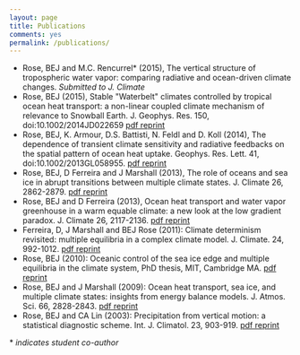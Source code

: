 ```yaml
---
layout: page
title: Publications
comments: yes
permalink: /publications/
---
```


- Rose, BEJ and M.C. Rencurrel* (2015), The vertical structure of tropospheric water vapor: comparing radiative and ocean-driven climate changes. *Submitted to J. Climate*
- Rose, BEJ (2015), Stable "Waterbelt" climates controlled by tropical ocean heat transport: a non-linear coupled climate mechanism of relevance to Snowball Earth. J. Geophys. Res. 150, doi:10.1002/2014JD022659 [pdf reprint][waterbelt]
- Rose, BEJ, K. Armour, D.S. Battisti, N. Feldl and D. Koll (2014), The dependence of transient climate sensitivity and radiative feedbacks on the spatial pattern of ocean heat uptake. Geophys. Res. Lett. 41, doi:10.1002/2013GL058955. [pdf reprint][heat uptake]
- Rose, BEJ, D Ferreira and J Marshall (2013), The role of oceans and sea ice in abrupt transitions between multiple climate states.  J. Climate 26, 2862-2879. [pdf reprint][transitions]
- Rose, BEJ and D Ferreira (2013), Ocean heat transport and water vapor greenhouse in a warm equable climate: a new look at the low gradient paradox.  J. Climate 26, 2117-2136. [pdf reprint][RF13]
- Ferreira, D, J Marshall and BEJ Rose (2011): Climate determinism revisited: multiple equilibria in a complex climate model.  J. Climate. 24, 992-1012. [pdf reprint][FMR11]
- Rose, BEJ (2010): Oceanic control of the sea ice edge and multiple equilibria in the climate system, PhD thesis, MIT, Cambridge MA. [pdf reprint][thesis]
- Rose, BEJ and J Marshall (2009): Ocean heat transport, sea ice, and multiple climate states: insights from energy balance models.  J. Atmos. Sci. 66, 2828-2843. [pdf reprint][RM09]
- Rose, BEJ and CA Lin (2003): Precipitation from vertical motion: a statistical diagnostic scheme.  Int. J. Climatol. 23, 903-919. [pdf reprint][RL03]

\* *indicates student co-author*

[waterbelt]: http://www.atmos.albany.edu/facstaff/brose/resources/Publications/Rose_JGR2015.pdf
[heat uptake]: http://www.atmos.albany.edu/facstaff/brose/resources/Publications/Rose_etal_GRL2014.pdf
[transitions]: http://www.atmos.albany.edu/facstaff/brose/resources/Publications/Rose_etal_transitions_JClim2013.pdf
[RF13]: http://www.atmos.albany.edu/facstaff/brose/resources/Publications/Rose_Ferreira_JClim2013.pdf
[FMR11]: http://www.atmos.albany.edu/facstaff/brose/resources/Publications/FMR_JClim2011_MultipleEq.pdf
[RM09]: http://www.atmos.albany.edu/facstaff/brose/resources/Publications/Rose_Marshall_JAS2009.pdf
[RL03]: http://www.atmos.albany.edu/facstaff/brose/resources/Publications/Rose_Lin_2003.pdf
[thesis]: http://www.atmos.albany.edu/facstaff/brose/resources/Publications/Rose_PhD_2010.pdf
